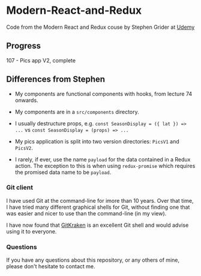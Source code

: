 # Modern-React-and-Redux

Code from the Modern React and Redux couse by Stephen Grider at
[Udemy](https://www.udemy.com/course/react-redux)

## Progress

  107 - Pics app V2, complete

## Differences from Stephen

* My components are functional components with hooks, from lecture 74 onwards.

* My components are in a `src/components` directory.

* I usually destructure props, e.g. `const SeasonDisplay = ({ lat }) => ...`
  vs `const SeasonDisplay = (props) => ...`

* My pics application is split into two version directories: `PicsV1` and `PicsV2`.

* I rarely, if ever, use the name `payload` for the data contained in a Redux action.
  The exception to this is when using `redux-promise` which requires the promised data
  name to be `payload`.

### Git client

I have used Git at the command-line for imore than 10 years. Over that time, I have tried
many different graphical shells for Git, without finding one that was easier
and nicer to use than the command-line (in my view).

I have now found that [GitKraken](https://www.gitkraken.com) is an excellent
Git shell and would advise using it to everyone.

### Questions

If you have any questions about this repository, or any others of mine, please
don't hesitate to contact me.
